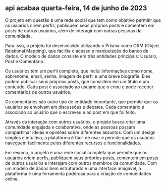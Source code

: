 ## api acabaa quarta-feira, 14 de junho de 2023

O projeto em questão é uma rede social que tem como objetivo permitir que os usuários criem perfis, publiquem seus próprios posts e comentem em posts de outros usuários, além de interagir com outras pessoas da comunidade.

Para isso, o projeto foi desenvolvido utilizando o Prisma como ORM (Object Relational Mapping), que facilita o acesso e manipulação do banco de dados. O modelo de dados consiste em três entidades principais: Usuário, Post e Comentário.

Os usuários têm um perfil completo, que inclui informações como nome, sobrenome, email, senha, imagem de perfil e uma breve biografia. Eles podem publicar seus próprios posts, que consistem em um título e um conteúdo. Cada post é associado ao usuário que o criou e pode receber comentários de outros usuários.

Os comentários são outro tipo de entidade importante, que permite que os usuários se envolvam em discussões e debates. Cada comentário é associado ao usuário que o escreveu e ao post em que foi feito.

Através da interação com outros usuários, o projeto busca criar uma comunidade engajada e colaborativa, onde as pessoas possam compartilhar ideias e opiniões sobre diferentes assuntos. Com um design simples e intuitivo, a plataforma é fácil de usar e permite que os usuários naveguem facilmente pelos diferentes recursos e funcionalidades.

Em resumo, o projeto é uma rede social completa que permite que os usuários criem perfis, publiquem seus próprios posts, comentem em posts de outros usuários e interajam com outros membros da comunidade. Com um modelo de dados bem estruturado e uma interface amigável, a plataforma é uma ferramenta poderosa para a criação de comunidades online.
